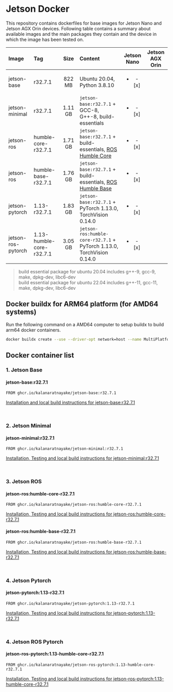 # Jetson Docker

This repository contains dockerfiles for base images for Jetson Nano and Jetson AGX Orin devices. Following table contains a summary about available images and the main packages they contain and the device in which the image has been tested on. 

| Image              |  Tag                     | Size    | Content                                                        | Jetson Nano | Jetson AGX Orin |
| :----              | :-----                   | :----:  | :--------------------------------------                        | :---------: | :-------------: |
| jetson-base        | r32.7.1                  |  822 MB | Ubuntu 20.04, Python 3.8.10                                    | <ul><li> - [x] </li></ul> | |
| jetson-minimal     | r32.7.1                  | 1.11 GB | `jetson-base:r32.7.1` + GCC-8, G++-8, build-essentials    | <ul><li> - [x] </li></ul> | |
| jetson-ros         | humble-core-r32.7.1      | 1.71 GB | `jetson-base:r32.7.1` + build-essentials, [ROS Humble Core](https://www.ros.org/reps/rep-2001.html#id23)    | <ul><li> - [x] </li></ul> | |
| jetson-ros         | humble-base-r32.7.1      | 1.76 GB | `jetson-base:r32.7.1` +  build-essentials, [ROS Humble Base](https://www.ros.org/reps/rep-2001.html#id24)    | <ul><li> - [x] </li></ul> | |
| jetson-pytorch     | 1.13-r32.7.1             | 1.83 GB |`jetson-base:r32.7.1` +  PyTorch 1.13.0, TorchVision 0.14.0       | <ul><li> - [x] </li></ul> | |
| jetson-ros-pytorch | 1.13-humble-core-r32.7.1 | 3.05 GB | `jetson-ros:humble-core-r32.7.1` + PyTorch 1.13.0, TorchVision 0.14.0    | <ul><li> - [x] </li></ul> | |


> build essential package for ubuntu 20.04 includes g++-9, gcc-9, make, dpkg-dev, libc6-dev \
> build essential package for ubuntu 22.04 includes g++-11, gcc-11, make, dpkg-dev, libc6-dev

## Docker buildx for ARM64 platform (for AMD64 systems)

Run the following command on a AMD64 computer to setup buildx to build arm64 docker containers.
```bash
docker buildx create --use --driver-opt network=host --name MultiPlatform --platform linux/arm64
```

## Docker container list

### 1. Jetson Base

#### jetson-base:r32.7.1 

```docker
FROM ghcr.io/kalanaratnayake/jetson-base:r32.7.1
```
[Installation and local build instructions for jetson-base:r32.7.1 ](base-images/r3271.md)

<br>

### 2. Jetson Minimal

#### jetson-minimal:r32.7.1 

```docker
FROM ghcr.io/kalanaratnayake/jetson-minimal:r32.7.1
```
[Installation, Testing and local build instructions for jetson-minimal:r32.7.1](minimal-images/r3271.md)

<br>

### 3. Jetson ROS 

#### jetson-ros:humble-core-r32.7.1

```docker
FROM ghcr.io/kalanaratnayake/jetson-ros:humble-core-r32.7.1
```
[Installation, Testing and local build instructions for jetson-ros:humble-core-r32.7.1](ros-images/r3271.humble_core.md)


#### jetson-ros:humble-base-r32.7.1

```docker
FROM ghcr.io/kalanaratnayake/jetson-ros:humble-base-r32.7.1
```
[Installation, Testing and local build instructions for jetson-ros:humble-base-r32.7.1](ros-images/r3271.humble_base.md)

<br>

### 4. Jetson Pytorch 

#### jetson-pytorch:1.13-r32.7.1

```docker
FROM ghcr.io/kalanaratnayake/jetson-pytorch:1.13-r32.7.1
```
[Installation, Testing and local build instructions for jetson-pytorch:1.13-r32.7.1](pytorch-images/r3271.113.md)

<br>

### 4. Jetson ROS Pytorch 

#### jetson-ros-pytorch:1.13-humble-core-r32.7.1

```docker
FROM ghcr.io/kalanaratnayake/jetson-ros-pytorch:1.13-humble-core-r32.7.1
```
[Installation, Testing and local build instructions for jetson-ros-pytorch:1.13-humble-core-r32.7.1](ros-pytorch-images/r3271.humblecore_pytorch113.md)

<br>
